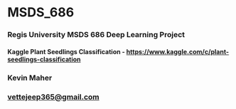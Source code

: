 # MSDS_686
### Regis University MSDS 686 Deep Learning Project
####   Kaggle Plant Seedlings Classification - https://www.kaggle.com/c/plant-seedlings-classification
### Kevin Maher 
### vettejeep365@gmail.com
